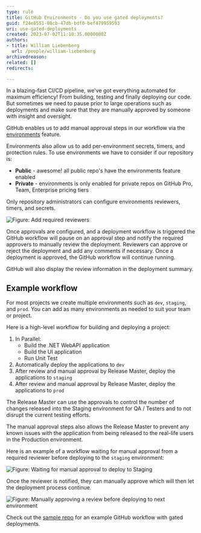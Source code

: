 ```yaml
---
type: rule
title: GitHub Environments - Do you use gated deployments?
guid: f24e8551-80cb-47db-bdf0-bef479959593
uri: use-gated-deployments
created: 2023-07-02T11:10:35.0000000Z
authors:
- title: William Liebenberg
  url: /people/william-liebenberg
archivedreason:
related: []
redirects:

---
```


In a blazing-fast CI/CD pipeline, we've got everything automated for maximum efficiency! From building, testing and finally deploying our code. But sometimes we need to pause prior to large operations such as deployments and make sure that they are manually approved by someone with insight and oversight.

<!--endintro-->

GitHub enables us to add manual approval steps in our workflow via the [environments](https://docs.github.com/en/actions/deployment/targeting-different-environments/using-environments-for-deployment) feature.

Environments also allow us to add per-environment secrets, timers, and protection rules. To use environments we have to consider if our repository is:

- **Public** - awesome! all public repo's have the environments feature enabled
- **Private** - environments is only enabled for private repos on GitHub Pro, Team, Enterprise pricing tiers

Only repository administrators can configure environments reviewers, timers, and secrets.

![Figure: Add required reviewers](add-required-reviewers.png)

Once approvals are configured, and a deployment workflow is triggered the GitHub workflow will pause on an approval step and notify the required approvers to manually review the deployment. Reviewers can approve or reject the deployment and add any comments if necessary. Once a deployment is approved, the GitHub workflow will continue running.

GitHub will also display the review information in the deployment summary.

## Example workflow

For most projects we create multiple environments such as `dev`, `staging`, and `prod`. You can add as many environments as needed to suit your team or project.

Here is a high-level workflow for building and deploying a project:

1. In Parallel:
   - Build the .NET WebAPI application
   - Build the UI application
   - Run Unit Test
2. Automatically deploy the applications to `dev`
3. After review and manual approval by Release Master, deploy the applications to `staging`
4. After review and manual approval by Release Master, deploy the applications to `prod`

The Release Master can use the approvals to control the number of changes released into the Staging environment for QA / Testers and to not disrupt the current testing efforts.

The manual approval steps also allows the Release Master to prevent any known issues with the application from being released to the real-life users in the Production environment.

Here is an example of a workflow waiting for manual approval from a required reviewer before deploying to the `staging` environment:

![Figure: Waiting for manual approval to deploy to Staging](waiting-for-manual-approval.png)

Once the reviewer is notified, they can manually approve which will then let the deployment process continue.

![Figure: Manually approving a review before deploying to next environment](manual-approval.png)

Check out the [sample repo](https://github.com/william-liebenberg/github-gated-deployments) for an example GitHub workflow with gated deployments.
